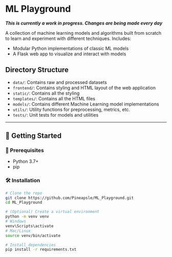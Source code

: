 # ML Playground

  ***This is currently a work in progress. Changes are being made every day***

A collection of machine learning models and algorithms built from scratch to learn and experiment with different techniques.
Includes:
- Modular Python implementations of classic ML models
- A Flask web app to visualize and interact with models

## Directory Structure

- `data/`: Contains raw and processed datasets
- `frontend/`: Contains styling and HTML layout of the web application
-   `static/`: Contains all the styling
-   `templates/`: Contains all the HTML files
- `models/`: Contains different Machine Learning model implementations
- `utils/`: Utility functions for preprocessing, metrics, etc.
- `tests/`: Unit tests for models and utilities

---

## 🚀 Getting Started

### 🔧 Prerequisites

- Python 3.7+
- pip

### 🛠️ Installation

```bash
# Clone the repo
git clone https://github.com/Pineapsle/ML_Playground.git
cd ML_Playground

# (Optional) Create a virtual environment
python -m venv venv
# Windows
venv\Scripts\activate
# Mac/Linux
source venv/bin/activate

# Install dependencies
pip install -r requirements.txt
